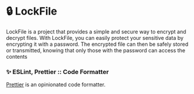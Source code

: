 # 🔒 LockFile
LockFile is a project that provides a simple and secure way to encrypt and decrypt files. With LockFile, you can easily protect your sensitive data by encrypting it with a password. The encrypted file can then be safely stored or transmitted, knowing that only those with the password can access the contents

### ✨ ESLint, Prettier :: Code Formatter

[Prettier](https://prettier.io/) is an opinionated code formatter.
